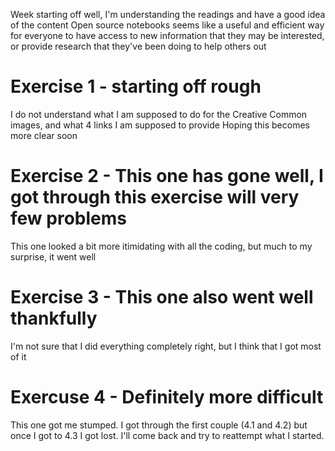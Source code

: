 Week starting off well, I'm understanding the readings and have a good idea of the content
Open source notebooks seems like a useful and efficient way for everyone to have access to new information that they may be interested, or provide research that they've been doing to help others out
# Exercise 1 - starting off rough
  I do not understand what I am supposed to do for the Creative Common images, and what 4 links I am supposed to provide
  Hoping this becomes more clear soon
  
# Exercise 2 - This one has gone well, I got through this exercise will very few problems
  This one looked a bit more itimidating with all the coding, but much to my surprise, it went well
  
# Exercise 3 - This one also went well thankfully
  I'm not sure that I did everything completely right, but I think that I got most of it
  
# Exercuse 4 - Definitely more difficult
  This one got me stumped. I got through the first couple (4.1 and 4.2) but once I got to 4.3 I got lost. I'll come back and try to       reattempt what I started. 
